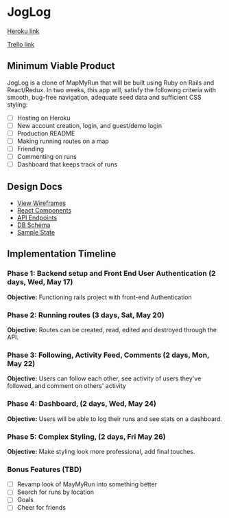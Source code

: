 # JogLog

[Heroku link][heroku]

[Trello link][trello]

[heroku]: https://jog-log-map-my-run.herokuapp.com/
[trello]: https://trello.com/b/L51z982t/mapmyrun-clone

## Minimum Viable Product

JogLog is a clone of MapMyRun that will be built using Ruby on Rails
and React/Redux. In two weeks, this app will, satisfy the
following criteria with smooth, bug-free navigation, adequate seed data and
sufficient CSS styling:

- [ ] Hosting on Heroku
- [ ] New account creation, login, and guest/demo login
- [ ] Production README
- [ ] Making running routes on a map
- [ ] Friending
- [ ] Commenting on runs
- [ ] Dashboard that keeps track of runs

## Design Docs

* [View Wireframes][wireframes]
* [React Components][components]
* [API Endpoints][api_endpoints]
* [DB Schema][schema]
* [Sample State][sample_state]

[wireframes]: ./wireframes.md
[components]: ./component_hierarchy.md
[api_endpoints]: ./api_endpoints.md
[schema]: ./schema.md
[sample_state]: ./sample_state.md

## Implementation Timeline

### Phase 1: Backend setup and Front End User Authentication (2 days, Wed, May 17)

**Objective:** Functioning rails project with front-end Authentication

### Phase 2: Running routes (3 days, Sat, May 20)

**Objective:** Routes can be created, read, edited and destroyed through
the API.

### Phase 3: Following, Activity Feed, Comments (2 days, Mon, May 22)

**Objective:** Users can follow each other, see activity of users they've followed, and comment on others' activity

### Phase 4: Dashboard, (2 days, Wed, May 24)

**Objective:** Users will be able to log their runs and see stats on a dashboard.

### Phase 5: Complex Styling, (2 days, Fri May 26)

**Objective:** Make styling look more professional, add final touches.

### Bonus Features (TBD)
- [ ] Revamp look of MayMyRun into something better
- [ ] Search for runs by location
- [ ] Goals
- [ ] Cheer for friends
